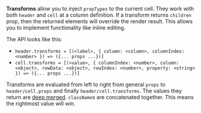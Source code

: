 **Transforms** allow you to inject `propTypes` to the current cell. They work with both `header` and `cell` at a column definition. If a transform returns `children` prop, then the returned elements will override the render result. This allows you to implement functionality like inline editing.

The API looks like this:

* `header.transforms = [(<label>, { column: <column>, columnIndex: <number> }) => ({... props ...})]`
* `cell.transforms = [(<value>, { columnIndex: <number>, column: <object>, rowData: <object>, rowIndex: <number>, property: <string> }) => ({... props ...})]`

Transforms are evaluated from left to right from general `props` to `header/cell.props` and finally `header/cell.transforms`. The values they return are [deep merged](https://lodash.com/docs#merge). `className`s are concatenated together. This means the rightmost value will win.
